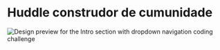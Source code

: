 
# Huddle construdor de cumunidade 

![Design preview for the Intro section with dropdown navigation coding challenge](/images/desktop-preview)


